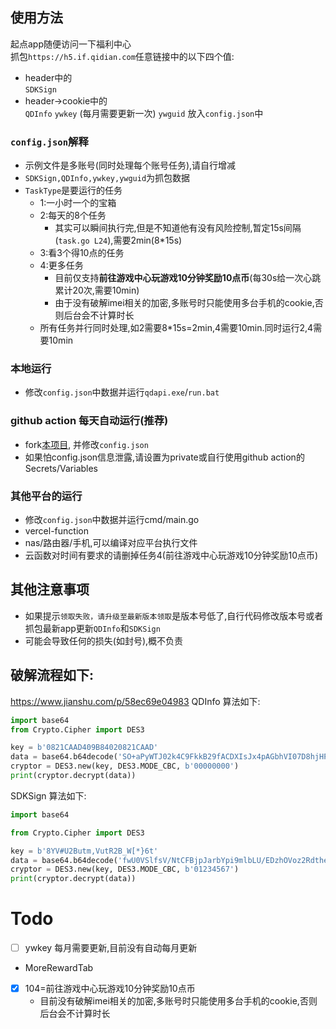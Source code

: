 ## 使用方法
起点app随便访问一下福利中心  
抓包`https://h5.if.qidian.com`任意链接中的以下四个值:  
+ header中的  
  `SDKSign`
+ header->cookie中的  
  `QDInfo`
  `ywkey` (每月需要更新一次)
  `ywguid`
放入`config.json`中
### `config.json`解释
+ 示例文件是多账号(同时处理每个账号任务),请自行增减
+ `SDKSign,QDInfo,ywkey,ywguid`为抓包数据
+ `TaskType`是要运行的任务
  + 1:一小时一个的宝箱
  + 2:每天的8个任务
    + 其实可以瞬间执行完,但是不知道他有没有风险控制,暂定15s间隔(`task.go L24`),需要2min(8*15s)
  + 3:看3个得10点的任务
  + 4:更多任务  
    + 目前仅支持**前往游戏中心玩游戏10分钟奖励10点币**(每30s给一次心跳累计20次,需要10min)
    + 由于没有破解imei相关的加密,多账号时只能使用多台手机的cookie,否则后台会不计算时长
  + 所有任务并行同时处理,如2需要8*15s=2min,4需要10min.同时运行2,4需要10min
### 本地运行  
+ 修改`config.json`中数据并运行`qdapi.exe`/`run.bat`
### github action 每天自动运行(推荐)
+ fork[本项目](https://github.com/pzx521521/qdapi), 并修改`config.json`
+ 如果怕config.json信息泄露,请设置为private或自行使用github action的Secrets/Variables
### 其他平台的运行
+ 修改`config.json`中数据并运行cmd/main.go
+ vercel-function
+ nas/路由器/手机,可以编译对应平台执行文件
+ 云函数对时间有要求的请删掉任务4(前往游戏中心玩游戏10分钟奖励10点币)
## 其他注意事项
+ 如果提示`领取失败，请升级至最新版本领取`是版本号低了,自行代码修改版本号或者抓包最新app更新`QDInfo`和`SDKSign`
+ 可能会导致任何的损失(如封号),概不负责
## 破解流程如下:
https://www.jianshu.com/p/58ec69e04983
QDInfo 算法如下:
```python
import base64
from Crypto.Cipher import DES3

key = b'0821CAAD409B84020821CAAD'
data = base64.b64decode('SO+aPyWTJ02k4C9FkkB29fACDXIsJx4pAGbhVI07D8hjHPOEsCFgpJ99gS3kYIjunO+UrcWbhPgIlUSo3XxdoisFnouWF80qfP+9nYAPZWuWE/x7ukJhxq8DEJW+n90UAoC6t3e9KFYaJ/yFFUfggDVS6xpzIkTxCCDps2WxRBcdvOXoA5I5/i3jrw8wJqw0DmbxzkSOoKB1T5VHx/VjWCoYTuW8fA5DlGMQL+4lQldYUANNM1Aarp6oD16p7Rqc9JpGyHOOnKF3tDxv8vGv0ElZszGBKKqK70o3d0OzvfmgFhyXErR92g==')
cryptor = DES3.new(key, DES3.MODE_CBC, b'00000000')
print(cryptor.decrypt(data))
```
SDKSign 算法如下:
```python
import base64

from Crypto.Cipher import DES3

key = b'8YV#U2Butm,VutR2B_W[*}6t'
data = base64.b64decode('fwU0VSlfsV/NtCFBjpJarbYpi9mlbLU/EDzhOVoz2RdtheX+SLpjTy8L2+gA InschgJSs1O5vbtFpSZ6+GPI8iEd6QhtwlTz8ODKLNM1r+aH0A8sY5+lP6la DPt/GpDgPvW5ZvKHiqnIqFEJHRoPYEshR2+cAq03JfcYLPvSfE7DpuHLVA2F mRtLGCdVWmTujc/5Lb+/Cmk=')
cryptor = DES3.new(key, DES3.MODE_CBC, b'01234567')
print(cryptor.decrypt(data))
```
# Todo
+ [ ] ywkey 每月需要更新,目前没有自动每月更新
+ MoreRewardTab
+ [x] 104=前往游戏中心玩游戏10分钟奖励10点币
  + 目前没有破解imei相关的加密,多账号时只能使用多台手机的cookie,否则后台会不计算时长
